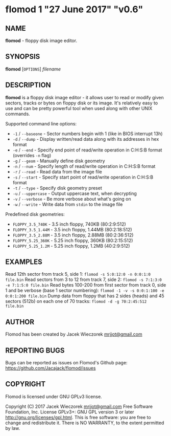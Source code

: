 # flomod 1 "27 June 2017" "v0.6"

## NAME
**flomod** - floppy disk image editor.

## SYNOPSIS
**flomod** [`OPTIONS`] *filename*

## DESCRIPTION
**flomod** is a floppy disk image editor - it allows user to read or modify given sectors, tracks or bytes on floppy disk or its image.
It's relatively easy to use and can be pretty powerful tool when used along with other UNIX commands.

Supported command line options:
 - `-1` / `--baseone` - Sector numbers begin with 1 (like in BIOS interrupt 13h)
 - `-d` / `--dump` - Display written/read data along with its addresses in hex format
 - `-e` / `--end` - Specify end point of read/write operation in C:H:S:B format (overrides `-n` flag)
 - `-g` / `--geom` - Manually define disk geometry
 - `-n` / `--num` - Specify length of read/write operation in C:H:S:B format
 - `-r` / `--read` - Read data from the image file
 - `-s` / `--start` - Specify start point of read/write operation in C:H:S:B format
 - `-t` / `--type` - Specify disk geometry preset
 - `-u` / `--uppercase` - Output uppercase text, when decrypting
 - `-v` / `--verbose` - Be more verbose about what's going on
 - `-w` / `--write` - Write data from `stdin` to the image file


Predefined disk geometries:
 - `FLOPPY_3.5_740K` - 3.5 inch floppy, 740KB (80:2:9:512)
 - `FLOPPY_3.5_1.44M` - 3.5 inch floppy, 1.44MB (80:2:18:512)
 - `FLOPPY_3.5_2.88M` - 3.5 inch floppy, 2.88MB (80:2:36:512)
 - `FLOPPY_5.25_360K` - 5.25 inch floppy, 360KB (80:2:15:512)
 - `FLOPPY_5.25_1.2M` - 5.25 inch floppy, 1.2MB (40:2:9:512)

## EXAMPLES
Read 12th sector from track 5, side 1:
	`flomod -s 5:0:12:0 -n 0:0:1:0 file.bin`
Read sectors from 3 to 12 from track 7, side 2:
	`flomod -s 7:1:3:0 -e 7:1:5:0 file.bin`
Read bytes 100-200 from first sector from track 0, side 1 and be verbose (base 1 sector numbering):
	`flomod -1 -v -s 0:0:1:100 -e 0:0:1:200 file.bin`
Dump data from floppy that has 2 sides (heads) and 45 sectors (512b) on each one of 70 tracks:
	`flomod -d -g 70:2:45:512 file.bin`

## AUTHOR
Flomod has been created by Jacek Wieczorek <mrjjot@gmail.com>

## REPORTING BUGS
Bugs can be reported as issues on Flomod's Github page: https://github.com/Jacajack/flomod/issues

## COPYRIGHT
Flomod is licensed under GNU GPLv3 license.

Copyright (C) 2017 Jacek Wieczorek <mrjjot@gmail.com>
Free Software Foundation, Inc.  License GPLv3+: GNU
GPL version 3 or later <http://gnu.org/licenses/gpl.html>.
This is free software: you are free  to  change  and  redistribute  it.
There is NO WARRANTY, to the extent permitted by law.
